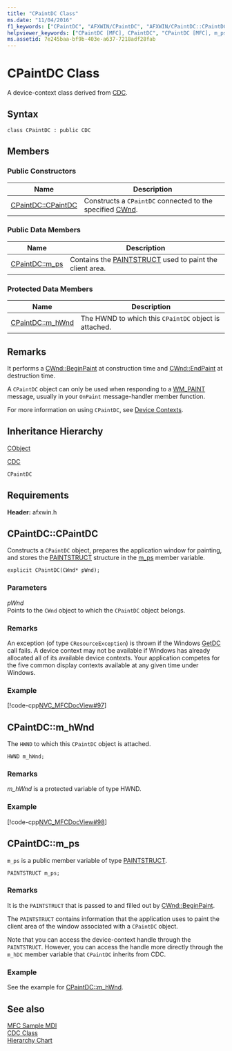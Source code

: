```yaml
---
title: "CPaintDC Class"
ms.date: "11/04/2016"
f1_keywords: ["CPaintDC", "AFXWIN/CPaintDC", "AFXWIN/CPaintDC::CPaintDC", "AFXWIN/CPaintDC::m_ps", "AFXWIN/CPaintDC::m_hWnd"]
helpviewer_keywords: ["CPaintDC [MFC], CPaintDC", "CPaintDC [MFC], m_ps", "CPaintDC [MFC], m_hWnd"]
ms.assetid: 7e245baa-bf9b-403e-a637-7218adf28fab
---
```

# CPaintDC Class

A device-context class derived from [CDC](../../mfc/reference/cdc-class.md).

## Syntax

```
class CPaintDC : public CDC
```

## Members

### Public Constructors

|Name|Description|
|----------|-----------------|
|[CPaintDC::CPaintDC](#cpaintdc)|Constructs a `CPaintDC` connected to the specified [CWnd](../../mfc/reference/cwnd-class.md).|

### Public Data Members

|Name|Description|
|----------|-----------------|
|[CPaintDC::m_ps](#m_ps)|Contains the [PAINTSTRUCT](/windows/desktop/api/winuser/ns-winuser-tagpaintstruct) used to paint the client area.|

### Protected Data Members

|Name|Description|
|----------|-----------------|
|[CPaintDC::m_hWnd](#m_hwnd)|The HWND to which this `CPaintDC` object is attached.|

## Remarks

It performs a [CWnd::BeginPaint](../../mfc/reference/cwnd-class.md#beginpaint) at construction time and [CWnd::EndPaint](../../mfc/reference/cwnd-class.md#endpaint) at destruction time.

A `CPaintDC` object can only be used when responding to a [WM_PAINT](/windows/desktop/gdi/wm-paint) message, usually in your `OnPaint` message-handler member function.

For more information on using `CPaintDC`, see [Device Contexts](../../mfc/device-contexts.md).

## Inheritance Hierarchy

[CObject](../../mfc/reference/cobject-class.md)

[CDC](../../mfc/reference/cdc-class.md)

`CPaintDC`

## Requirements

**Header:** afxwin.h

##  <a name="cpaintdc"></a>  CPaintDC::CPaintDC

Constructs a `CPaintDC` object, prepares the application window for painting, and stores the [PAINTSTRUCT](/windows/desktop/api/winuser/ns-winuser-tagpaintstruct) structure in the [m_ps](#m_ps) member variable.

```
explicit CPaintDC(CWnd* pWnd);
```

### Parameters

*pWnd*<br/>
Points to the `CWnd` object to which the `CPaintDC` object belongs.

### Remarks

An exception (of type `CResourceException`) is thrown if the Windows [GetDC](/windows/desktop/api/winuser/nf-winuser-getdc) call fails. A device context may not be available if Windows has already allocated all of its available device contexts. Your application competes for the five common display contexts available at any given time under Windows.

### Example

[!code-cpp[NVC_MFCDocView#97](../../mfc/codesnippet/cpp/cpaintdc-class_1.cpp)]

##  <a name="m_hwnd"></a>  CPaintDC::m_hWnd

The `HWND` to which this `CPaintDC` object is attached.

```
HWND m_hWnd;
```

### Remarks

*m_hWnd* is a protected variable of type HWND.

### Example

[!code-cpp[NVC_MFCDocView#98](../../mfc/codesnippet/cpp/cpaintdc-class_2.cpp)]

##  <a name="m_ps"></a>  CPaintDC::m_ps

`m_ps` is a public member variable of type [PAINTSTRUCT](/windows/desktop/api/winuser/ns-winuser-tagpaintstruct).

```
PAINTSTRUCT m_ps;
```

### Remarks

It is the `PAINTSTRUCT` that is passed to and filled out by [CWnd::BeginPaint](../../mfc/reference/cwnd-class.md#beginpaint).

The `PAINTSTRUCT` contains information that the application uses to paint the client area of the window associated with a `CPaintDC` object.

Note that you can access the device-context handle through the `PAINTSTRUCT`. However, you can access the handle more directly through the `m_hDC` member variable that `CPaintDC` inherits from CDC.

### Example

  See the example for [CPaintDC::m_hWnd](#m_hwnd).

## See also

[MFC Sample MDI](../../overview/visual-cpp-samples.md)<br/>
[CDC Class](../../mfc/reference/cdc-class.md)<br/>
[Hierarchy Chart](../../mfc/hierarchy-chart.md)
